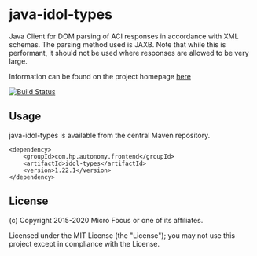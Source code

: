 # java-idol-types

Java Client for DOM parsing of ACI responses in accordance with XML schemas.
The parsing method used is JAXB.
Note that while this is performant, it should not be used where responses are allowed to be very large.

Information can be found on the project homepage [here](http://microfocus-idol.github.io/java-idol-types)

[![Build Status](https://travis-ci.org/microfocus-idol/java-idol-types.svg?branch=master)](https://travis-ci.org/microfocus-idol/java-idol-types)

## Usage

java-idol-types is available from the central Maven repository.

    <dependency>
        <groupId>com.hp.autonomy.frontend</groupId>
        <artifactId>idol-types</artifactId>
        <version>1.22.1</version>
    </dependency>

## License

(c) Copyright 2015-2020 Micro Focus or one of its affiliates.

Licensed under the MIT License (the "License"); you may not use this project except in compliance with the License.
